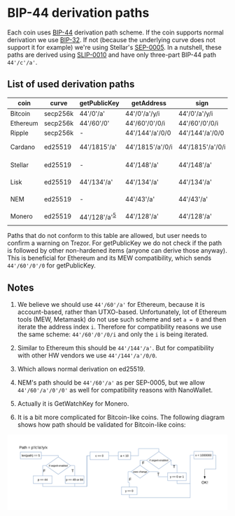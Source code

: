 # BIP-44 derivation paths

Each coin uses [BIP-44](https://github.com/bitcoin/bips/blob/master/bip-0044.mediawiki) derivation path scheme. If the coin supports normal derivation we use [BIP-32](https://github.com/bitcoin/bips/blob/master/bip-0032.mediawiki). If not (because the underlying curve does not support it for example) we're using Stellar's  [SEP-0005](https://github.com/stellar/stellar-protocol/blob/master/ecosystem/sep-0005.md). In a nutshell, these paths are derived using [SLIP-0010](https://github.com/satoshilabs/slips/blob/master/slip-0010.md) and have only three-part BIP-44 path `44'/c'/a'`.

## List of used derivation paths

| coin           | curve          | getPublicKey   | getAddress       | sign             | derivation      | note         |
|----------------|----------------|----------------|------------------|------------------|-----------------|--------------|
| Bitcoin        | secp256k       | 44'/0'/a'      | 44'/0'/a'/y/i    | 44'/0'/a'/y/i    | BIP-32          | [6](#BitcoinDiagram) |
| Ethereum       | secp256k       | 44'/60'/0'     | 44'/60'/0'/0/i   | 44'/60'/0'/0/i   | BIP-32          | [1](#Ethereum)|
| Ripple         | secp256k       |       -        | 44'/144'/a'/0/0  | 44'/144'/a'/0/0  | BIP-32          | [2](#Ripple) |
| Cardano        | ed25519        | 44'/1815'/a'   | 44'/1815'/a'/0/i | 44'/1815'/a'/0/i | [Cardano's own](https://cardanolaunch.com/assets/Ed25519_BIP.pdf)<sup>[3](#Cardano)</sup> |  |
| Stellar        | ed25519        |       -        | 44'/148'/a'      | 44'/148'/a'      | SLIP-0010       |  |
| Lisk           | ed25519        | 44'/134'/a'    | 44'/134'/a'      | 44'/134'/a'      | SLIP-0010       |  |
| NEM            | ed25519        |       -        | 44'/43'/a'       | 44'/43'/a'       | SLIP-0010       | [4](#NEM)  |
| Monero         | ed25519        | 44'/128'/a'<sup>[5](#Monero)</sup> | 44'/128'/a'      | 44'/128'/a'      | SLIP-0010         | |

Paths that do not conform to this table are allowed, but user needs to confirm a warning on Trezor. For getPublicKey we do not check if the path is followed by other non-hardened items (anyone can derive those anyway). This is beneficial  for Ethereum and its MEW compatibility, which sends `44'/60'/0'/0` for getPublicKey.

## Notes

1. <a name="Ethereum"></a> We believe we should use `44'/60'/a'` for Ethereum, because it is account-based, rather than UTXO-based. Unfortunately, lot of Ethereum tools (MEW, Metamask) do not use such scheme and set `a = 0` and then iterate the address index `i`. Therefore for compatibility reasons we use the same scheme: `44'/60'/0'/0/i` and only the `i` is being iterated.

2. <a name="Ripple"></a> Similar to Ethereum this should be `44'/144'/a'`. But for compatibility with other HW vendors we use `44'/144'/a'/0/0`.

3. <a name="Cardano"></a> Which allows normal derivation on ed25519.

4. <a name="NEM"></a> NEM's path should be `44'/60'/a'` as per SEP-0005, but we allow `44'/60'/a'/0'/0'` as well for compatibility reasons with NanoWallet.

5. <a name="Monero"></a> Actually it is GetWatchKey for Monero.

6. <a name="BitcoinDiagram"></a> It is a bit more complicated for Bitcoin-like coins. The following diagram shows how path should be validated for Bitcoin-like coins:

![bitcoin-path-check](bitcoin-path-check.svg)
